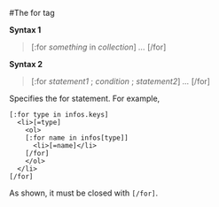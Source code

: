 #The for tag

**Syntax 1**

>[:for *something* in *collection*] *...* [/for]

**Syntax 2**

>[:for *statement1* ; *condition* ; *statement2*] *...* [/for]

Specifies the for statement. For example,

    [:for type in infos.keys]
      <li>[=type]
        <ol>
        [:for name in infos[type]]
          <li>[=name]</li>
        [/for]
        </ol>
      </li>
    [/for]

As shown, it must be closed with `[/for]`.
